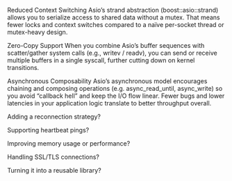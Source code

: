 Reduced Context Switching
Asio’s strand abstraction (boost::asio::strand) allows you to serialize access to shared data without a mutex. That means fewer locks and context switches compared to a naïve per-socket thread or mutex-heavy design.

Zero-Copy Support
When you combine Asio’s buffer sequences with scatter/gather system calls (e.g., writev / readv), you can send or receive multiple buffers in a single syscall, further cutting down on kernel transitions.

Asynchronous Composability
Asio’s asynchronous model encourages chaining and composing operations (e.g. async_read_until, async_write) so you avoid “callback hell” and keep the I/O flow linear. Fewer bugs and lower latencies in your application logic translate to better throughput overall.


Adding a reconnection strategy?

Supporting heartbeat pings?

Improving memory usage or performance?

Handling SSL/TLS connections?

Turning it into a reusable library?